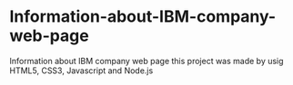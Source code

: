 # Information-about-IBM-company-web-page
Information about IBM company web page
this project was made by usig HTML5, CSS3, Javascript and Node.js
